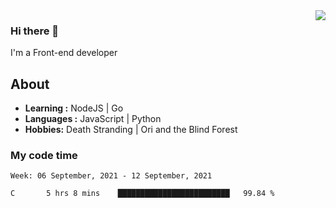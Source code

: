 <img align='right' src="https://github-readme-stats.vercel.app/api?username=strugglebak&show_icons=true">

### Hi there 👋

I'm a Front-end developer

## About

-  **Learning :** NodeJS | Go
-  **Languages :** JavaScript | Python
-  **Hobbies:** Death Stranding | Ori and the Blind Forest

### My code time

<!--START_SECTION:waka-->
```text
Week: 06 September, 2021 - 12 September, 2021

C       5 hrs 8 mins    █████████████████████████   99.84 % 
```
<!--END_SECTION:waka-->
